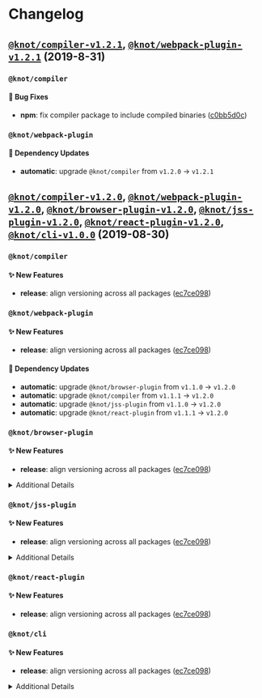 # Changelog

<!-- INJECT CHANGELOG HERE -->

## [`@knot/compiler-v1.2.1`](https://github.com/effervescentia/knot/releases/tag/@knot/compiler-v1.2.1), [`@knot/webpack-plugin-v1.2.1`](https://github.com/effervescentia/knot/releases/tag/@knot/webpack-plugin-v1.2.1) (2019-8-31)

### `@knot/compiler`

#### :bug: Bug Fixes

- **npm**: fix compiler package to include compiled binaries ([c0bb5d0c](https://github.com/effervescentia/knot/commit/c0bb5d0cecf0c9912c122a698e4b2e8c72932634))

### `@knot/webpack-plugin`

#### :link: Dependency Updates

- **automatic**: upgrade `@knot/compiler` from `v1.2.0` -> `v1.2.1`

## [`@knot/compiler-v1.2.0`](https://github.com/effervescentia/knot/releases/tag/@knot/compiler-v1.2.0), [`@knot/webpack-plugin-v1.2.0`](https://github.com/effervescentia/knot/releases/tag/@knot/webpack-plugin-v1.2.0), [`@knot/browser-plugin-v1.2.0`](https://github.com/effervescentia/knot/releases/tag/@knot/browser-plugin-v1.2.0), [`@knot/jss-plugin-v1.2.0`](https://github.com/effervescentia/knot/releases/tag/@knot/jss-plugin-v1.2.0), [`@knot/react-plugin-v1.2.0`](https://github.com/effervescentia/knot/releases/tag/@knot/react-plugin-v1.2.0), [`@knot/cli-v1.0.0`](https://github.com/effervescentia/knot/releases/tag/@knot/cli-v1.0.0) (2019-08-30)

### `@knot/compiler`

#### :sparkles: New Features

- **release**: align versioning across all packages ([ec7ce098](https://github.com/effervescentia/knot/commit/ec7ce0984e26fa6879029537f76980d92573f69a))

### `@knot/webpack-plugin`

#### :sparkles: New Features

- **release**: align versioning across all packages ([ec7ce098](https://github.com/effervescentia/knot/commit/ec7ce0984e26fa6879029537f76980d92573f69a))

#### :link: Dependency Updates

- **automatic**: upgrade `@knot/browser-plugin` from `v1.1.0` -> `v1.2.0`
- **automatic**: upgrade `@knot/compiler` from `v1.1.1` -> `v1.2.0`
- **automatic**: upgrade `@knot/jss-plugin` from `v1.1.0` -> `v1.2.0`
- **automatic**: upgrade `@knot/react-plugin` from `v1.1.1` -> `v1.2.0`

### `@knot/browser-plugin`

#### :sparkles: New Features

- **release**: align versioning across all packages ([ec7ce098](https://github.com/effervescentia/knot/commit/ec7ce0984e26fa6879029537f76980d92573f69a))

<details><summary>Additional Details</summary><p>

#### :muscle: Refactors

- extract functionality into separate files and functions ([c40fa687](https://github.com/effervescentia/knot/commit/c40fa6873c2678584680c274d6895ccf042a38ae))

</p></details>

### `@knot/jss-plugin`

#### :sparkles: New Features

- **release**: align versioning across all packages ([ec7ce098](https://github.com/effervescentia/knot/commit/ec7ce0984e26fa6879029537f76980d92573f69a))

<details><summary>Additional Details</summary><p>

#### :muscle: Refactors

- extract functionality into separate files and functions ([c40fa687](https://github.com/effervescentia/knot/commit/c40fa6873c2678584680c274d6895ccf042a38ae))

</p></details>

### `@knot/react-plugin`

#### :sparkles: New Features

- **release**: align versioning across all packages ([ec7ce098](https://github.com/effervescentia/knot/commit/ec7ce0984e26fa6879029537f76980d92573f69a))

### `@knot/cli`

#### :sparkles: New Features

- **release**: align versioning across all packages ([ec7ce098](https://github.com/effervescentia/knot/commit/ec7ce0984e26fa6879029537f76980d92573f69a))

<details><summary>Additional Details</summary><p>

#### :muscle: Refactors

- extract functionality into separate files and functions ([c40fa687](https://github.com/effervescentia/knot/commit/c40fa6873c2678584680c274d6895ccf042a38ae))

</p></details>